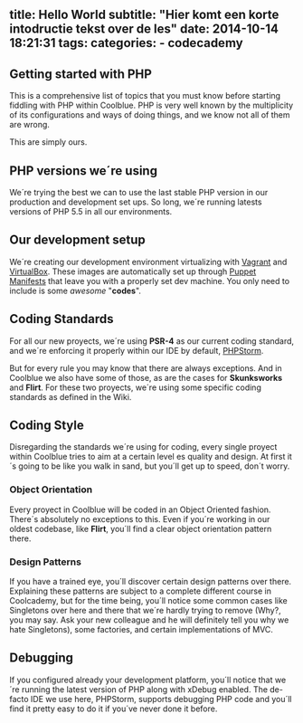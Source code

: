 title: Hello World
subtitle: "Hier komt een korte intodructie tekst over de les"
date: 2014-10-14 18:21:31
tags:
categories:
	- codecademy
---
## Getting started with PHP

This is a comprehensive list of topics that you must know before starting fiddling with PHP within Coolblue. PHP is very well known by the multiplicity of its configurations and ways of doing things, and we know not all of them are wrong.

This are simply ours.

## PHP versions we´re using

We´re trying the best we can to use the last stable PHP version in our production and development set ups. So long, we´re running latests versions of PHP 5.5 in all our environments. 

## Our development setup

We´re creating our development environment virtualizing with [Vagrant](http://vagrantup.com) and [VirtualBox](http://virtualbox.org). These images are automatically set up through [Puppet Manifests](http://puppetlabs.com) that leave you with a properly set dev machine. You only need to include is some *awesome* "**codes**". 

## Coding Standards

For all our new proyects, we´re using **PSR-4** as our current coding standard, and we´re enforcing it properly within our IDE by default, [PHPStorm](https://www.jetbrains.com/phpstorm/).

But for every rule you may know that there are always exceptions. And in Coolblue we also have some of those, as are the cases for **Skunksworks** and **Flirt**.  For these two proyects, we´re using some specific coding standards as defined in the Wiki. 

## Coding Style

Disregarding the standards we´re using for coding, every single proyect within Coolblue tries to aim at a certain level es quality and design. At first it´s going to be like you walk in sand, but you´ll get up to speed, don´t worry. 

### Object Orientation

Every proyect in Coolblue will be coded in an Object Oriented fashion. There´s absolutely no exceptions to this. Even if you´re working in our oldest codebase, like **Flirt**, you´ll find a clear object orientation pattern there. 

### Design Patterns

If you have a trained eye, you´ll discover certain design patterns over there. Explaining these patterns are subject to a complete different course in Coolcademy, but for the time being, you´ll notice some common cases like Singletons over here and there that we´re hardly trying to remove (Why?, you may say. Ask your new colleague and he will definitely tell you why we hate Singletons), some factories, and certain implementations of MVC. 

## Debugging

If you configured already your development platform, you´ll notice that we´re running the latest version of PHP along with xDebug enabled. The de-facto IDE we use here, PHPStorm, supports debugging PHP code and you´ll find it pretty easy to do it if you´ve never done it before. 
